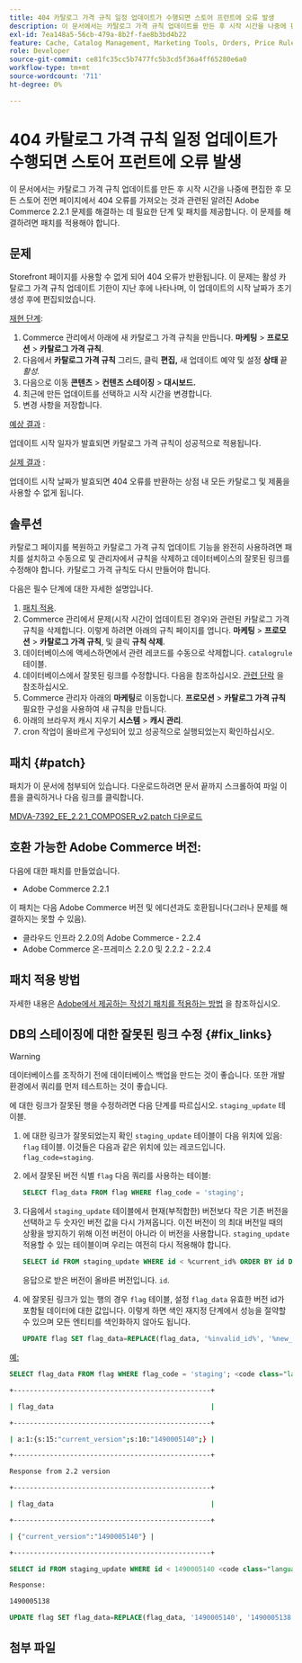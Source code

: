 ```yaml
---
title: 404 카탈로그 가격 규칙 일정 업데이트가 수행되면 스토어 프런트에 오류 발생
description: 이 문서에서는 카탈로그 가격 규칙 업데이트를 만든 후 시작 시간을 나중에 편집한 후 모든 스토어 전면 페이지에서 404 오류를 가져오는 것과 관련된 알려진 Adobe Commerce 2.2.1 문제를 해결하는 데 필요한 단계 및 패치를 제공합니다. 이 문제를 해결하려면 패치를 적용해야 합니다.
exl-id: 7ea148a5-56cb-479a-8b2f-fae8b3bd4b22
feature: Cache, Catalog Management, Marketing Tools, Orders, Price Rules
role: Developer
source-git-commit: ce81fc35cc5b7477fc5b3cd5f36a4ff65280e6a0
workflow-type: tm+mt
source-wordcount: '711'
ht-degree: 0%

---
```


# 404 카탈로그 가격 규칙 일정 업데이트가 수행되면 스토어 프런트에 오류 발생

이 문서에서는 카탈로그 가격 규칙 업데이트를 만든 후 시작 시간을 나중에 편집한 후 모든 스토어 전면 페이지에서 404 오류를 가져오는 것과 관련된 알려진 Adobe Commerce 2.2.1 문제를 해결하는 데 필요한 단계 및 패치를 제공합니다. 이 문제를 해결하려면 패치를 적용해야 합니다.

## 문제

Storefront 페이지를 사용할 수 없게 되어 404 오류가 반환됩니다. 이 문제는 활성 카탈로그 가격 규칙 업데이트 기한이 지난 후에 나타나며, 이 업데이트의 시작 날짜가 초기 생성 후에 편집되었습니다.

<u>재현 단계</u>:

1. Commerce 관리에서 아래에 새 카탈로그 가격 규칙을 만듭니다. **마케팅** > **프로모션** > **카탈로그 가격 규칙**.
1. 다음에서 **카탈로그 가격 규칙** 그리드, 클릭 **편집,** 새 업데이트 예약 및 설정 **상태** 끝 *활성.*
1. 다음으로 이동 **콘텐츠** > **컨텐츠 스테이징** > **대시보드.**
1. 최근에 만든 업데이트를 선택하고 시작 시간을 변경합니다.
1. 변경 사항을 저장합니다.

<u>예상 결과</u> :

업데이트 시작 일자가 발효되면 카탈로그 가격 규칙이 성공적으로 적용됩니다.

<u>실제 결과</u> :

업데이트 시작 날짜가 발효되면 404 오류를 반환하는 상점 내 모든 카탈로그 및 제품을 사용할 수 없게 됩니다.

## 솔루션

카탈로그 페이지를 복원하고 카탈로그 가격 규칙 업데이트 기능을 완전히 사용하려면 패치를 설치하고 수동으로 및 관리자에서 규칙을 삭제하고 데이터베이스의 잘못된 링크를 수정해야 합니다. 카탈로그 가격 규칙도 다시 만들어야 합니다.

다음은 필수 단계에 대한 자세한 설명입니다.

1. [패치 적용](#patch).
1. Commerce 관리에서 문제(시작 시간이 업데이트된 경우)와 관련된 카탈로그 가격 규칙을 삭제합니다. 이렇게 하려면 아래의 규칙 페이지를 엽니다. **마케팅** > **프로모션** > **카탈로그 가격 규칙**, 및 클릭 **규칙 삭제**.
1. 데이터베이스에 액세스하면에서 관련 레코드를 수동으로 삭제합니다. `catalogrule` 테이블.
1. 데이터베이스에서 잘못된 링크를 수정합니다. 다음을 참조하십시오. [관련 단락](#fix_links) 을 참조하십시오.
1. Commerce 관리자 아래의 **마케팅**&#x200B;로 이동합니다. **프로모션** > **카탈로그 가격 규칙**&#x200B;필요한 구성을 사용하여 새 규칙을 만듭니다.
1. 아래의 브라우저 캐시 지우기 **시스템** > **캐시 관리**.
1. cron 작업이 올바르게 구성되어 있고 성공적으로 실행되었는지 확인하십시오.

## 패치 {#patch}

패치가 이 문서에 첨부되어 있습니다. 다운로드하려면 문서 끝까지 스크롤하여 파일 이름을 클릭하거나 다음 링크를 클릭합니다.

[MDVA-7392\_EE\_2.2.1\_COMPOSER\_v2.patch 다운로드](assets/MDVA-7392_EE_2.2.1_COMPOSER_v2.patch.zip)

## 호환 가능한 Adobe Commerce 버전:

다음에 대한 패치를 만들었습니다.

* Adobe Commerce 2.2.1

이 패치는 다음 Adobe Commerce 버전 및 에디션과도 호환됩니다(그러나 문제를 해결하지는 못할 수 있음).

* 클라우드 인프라 2.2.0의 Adobe Commerce - 2.2.4
* Adobe Commerce 온-프레미스 2.2.0 및 2.2.2 - 2.2.4

## 패치 적용 방법

자세한 내용은 [Adobe에서 제공하는 작성기 패치를 적용하는 방법](/help/how-to/general/how-to-apply-a-composer-patch-provided-by-magento.md) 을 참조하십시오.

## DB의 스테이징에 대한 잘못된 링크 수정 {#fix_links}

>[!WARNING]
>
>데이터베이스를 조작하기 전에 데이터베이스 백업을 만드는 것이 좋습니다. 또한 개발 환경에서 쿼리를 먼저 테스트하는 것이 좋습니다.

에 대한 링크가 잘못된 행을 수정하려면 다음 단계를 따르십시오. `staging_update` 테이블.

1. 에 대한 링크가 잘못되었는지 확인 `staging_update` 테이블이 다음 위치에 있음: `flag` 테이블. 이것들은 다음과 같은 위치에 있는 레코드입니다. `flag_code=staging`.
1. 에서 잘못된 버전 식별 `flag` 다음 쿼리를 사용하는 테이블:

   ```sql
   SELECT flag_data FROM flag WHERE flag_code = 'staging';
   ```

1. 다음에서 `staging_update` 테이블에서 현재(부적합한) 버전보다 작은 기존 버전을 선택하고 두 숫자인 버전 값을 다시 가져옵니다. 이전 버전이 의 최대 버전일 때의 상황을 방지하기 위해 이전 버전이 아니라 이 버전을 사용합니다. `staging_update` 적용할 수 있는 테이블이며 우리는 여전히 다시 적용해야 합니다.

   ```sql
   SELECT id FROM staging_update WHERE id < %current_id% ORDER BY id DESC LIMIT 1, 1
   ```

   응답으로 받은 버전이 올바른 버전입니다. `id`.

1. 에 잘못된 링크가 있는 행의 경우 `flag` 테이블, 설정 `flag_data` 유효한 버전 id가 포함될 데이터에 대한 값입니다. 이렇게 하면 색인 재지정 단계에서 성능을 절약할 수 있으며 모든 엔티티를 색인화하지 않아도 됩니다.

   ```sql
   UPDATE flag SET flag_data=REPLACE(flag_data, '%invalid_id%', '%new_valid_id%') WHERE flag_code='staging';
   ```

<u>예:</u>

```sql
SELECT flag_data FROM flag WHERE flag_code = 'staging'; <code class="language-bash">Response < 2.2 version</code>
```

```bash
+-------------------------------------------------+
```

```bash
| flag_data                                       |
```

```bash
+-------------------------------------------------+
```

```bash
| a:1:{s:15:"current_version";s:10:"1490005140";} |
```

```bash
+-------------------------------------------------+
```

```bash
Response from 2.2 version
```

```bash
+-------------------------------------------------+
```

```bash
| flag_data                                       |
```

```bash
+-------------------------------------------------+
```

```bash
| {"current_version":"1490005140"} |
```

```bash
+-------------------------------------------------+
```

```sql
SELECT id FROM staging_update WHERE id < 1490005140 <code class="language-sql">ORDER BY id DESC LIMIT 1, 1</code>;
```

```bash
Response:
```

```bash
1490005138
```

```sql
UPDATE flag SET flag_data=REPLACE(flag_data, '1490005140', '1490005138') WHERE flag_code='staging';
```

## 첨부 파일

